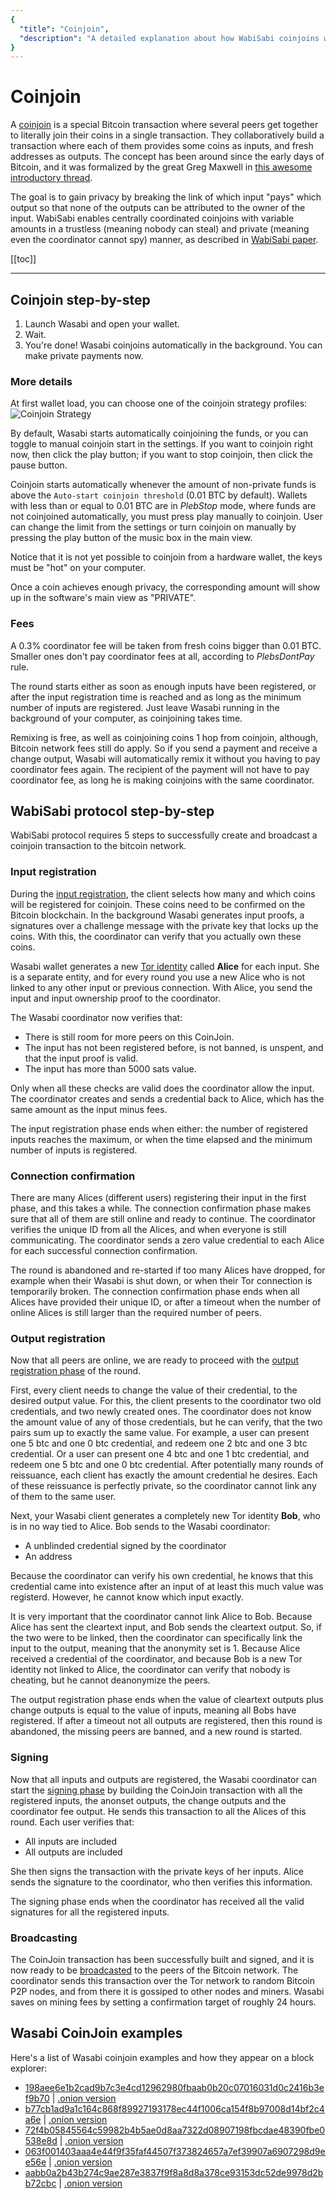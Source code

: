 ```yaml
---
{
  "title": "Coinjoin",
  "description": "A detailed explanation about how WabiSabi coinjoins work under the hood. This is the Wasabi documentation, an archive of knowledge about the open-source, non-custodial and privacy-focused Bitcoin wallet for desktop."
}
---
```


# Coinjoin

A [coinjoin](https://en.bitcoin.it/Privacy#CoinJoin) is a special Bitcoin transaction where several peers get together to literally join their coins in a single transaction.
They collaboratively build a transaction where each of them provides some coins as inputs, and fresh addresses as outputs.
The concept has been around since the early days of Bitcoin, and it was formalized by the great Greg Maxwell in [this awesome introductory thread](https://bitcointalk.org/index.php?topic=279249.msg2983902).

The goal is to gain privacy by breaking the link of which input "pays" which output so that none of the outputs can be attributed to the owner of the input.
WabiSabi enables centrally coordinated coinjoins with variable amounts in a trustless (meaning nobody can steal) and private (meaning even the coordinator cannot spy) manner, as described in [WabiSabi paper](https://eprint.iacr.org/2021/206).

[[toc]]

---

## Coinjoin step-by-step

1. Launch Wasabi and open your wallet.
2. Wait.
3. You're done! Wasabi coinjoins automatically in the background. You can make private payments now.

### More details

At first wallet load, you can choose one of the coinjoin strategy profiles:
![Coinjoin Strategy](CoinjoinStrategy.png)

By default, Wasabi starts automatically coinjoining the funds, or you can toggle to manual coinjoin start in the settings.
If you want to coinjoin right now, then click the play button; if you want to stop coinjoin, then click the pause button.

Coinjoin starts automatically whenever the amount of non-private funds is above the `Auto-start coinjoin threshold` (0.01 BTC by default).
Wallets with less than or equal to 0.01 BTC are in _PlebStop_ mode, where funds are not coinjoined automatically, you must press play manually to coinjoin.
User can change the limit from the settings or turn coinjoin on manually by pressing the play button of the music box in the main view.

Notice that it is not yet possible to coinjoin from a hardware wallet, the keys must be "hot" on your computer.

Once a coin achieves enough privacy, the corresponding amount will show up in the software's main view as "PRIVATE".

### Fees

A 0.3% coordinator fee will be taken from fresh coins bigger than 0.01 BTC.
Smaller ones don't pay coordinator fees at all, according to _PlebsDontPay_ rule.

The round starts either as soon as enough inputs have been registered, or after the input registration time is reached and as long as the minimum number of inputs are registered.
Just leave Wasabi running in the background of your computer, as coinjoining takes time.

Remixing is free, as well as coinjoining coins 1 hop from coinjoin, although, Bitcoin network fees still do apply.
So if you send a payment and receive a change output, Wasabi will automatically remix it without you having to pay coordinator fees again. 
The recipient of the payment will not have to pay coordinator fee, as long he is making coinjoins with the same coordinator.

## WabiSabi protocol step-by-step

WabiSabi protocol requires 5 steps to successfully create and broadcast a coinjoin transaction to the bitcoin network.

### Input registration

During the [input registration](/FAQ/FAQ-UseWasabi.md#what-is-happening-in-the-input-registration-phase), the client selects how many and which coins will be registered for coinjoin.
These coins need to be confirmed on the Bitcoin blockchain.
In the background Wasabi generates input proofs, a signatures over a challenge message with the private key that locks up the coins.
With this, the coordinator can verify that you actually own these coins.

Wasabi wallet generates a new [Tor identity](https://tb-manual.torproject.org/managing-identities/) called **Alice** for each input.
She is a separate entity, and for every round you use a new Alice who is not linked to any other input or previous connection.
With Alice, you send the input and input ownership proof to the coordinator.

The Wasabi coordinator now verifies that:

* There is still room for more peers on this CoinJoin.
* The input has not been registered before, is not banned, is unspent, and that the input proof is valid.
* The input has more than 5000 sats value.
 
Only when all these checks are valid does the coordinator allow the input.
The coordinator creates and sends a credential back to Alice, which has the same amount as the input minus fees.

The input registration phase ends when either: the number of registered inputs reaches the maximum, or when the time elapsed and the minimum number of inputs is registered.

### Connection confirmation

There are many Alices (different users) registering their input in the first phase, and this takes a while.
The connection confirmation phase makes sure that all of them are still online and ready to continue.
The coordinator verifies the unique ID from all the Alices, and when everyone is still communicating.
The coordinator sends a zero value credential to each Alice for each successful connection confirmation.

The round is abandoned and re-started if too many Alices have dropped, for example when their Wasabi is shut down, or when their Tor connection is temporarily broken.
The connection confirmation phase ends when all Alices have provided their unique ID, or after a timeout when the number of online Alices is still larger than the required number of peers.

### Output registration

Now that all peers are online, we are ready to proceed with the [output registration phase](/FAQ/FAQ-UseWasabi.md#what-is-happening-in-the-output-registration-phase) of the round.

First, every client needs to change the value of their credential, to the desired output value.
For this, the client presents to the coordinator two old credentials, and two newly created ones.
The coordinator does not know the amount value of any of those credentials, but he can verify, that the two pairs sum up to exactly the same value.
For example, a user can present one 5 btc and one 0 btc credential, and redeem one 2 btc and one 3 btc credential.
Or a user can present one 4 btc and one 1 btc credential, and redeem one 5 btc and one 0 btc credential.
After potentially many rounds of reissuance, each client has exactly the amount credential he desires.
Each of these reissuance is perfectly private, so the coordinator cannot link any of them to the same user.

Next, your Wasabi client generates a completely new Tor identity **Bob**, who is in no way tied to Alice.
Bob sends to the Wasabi coordinator:

* A unblinded credential signed by the coordinator
* An address

Because the coordinator can verify his own credential, he knows that this credential came into existence after an input of at least this much value was registerd.
However, he cannot know which input exactly.

It is very important that the coordinator cannot link Alice to Bob.
Because Alice has sent the cleartext input, and Bob sends the cleartext output.
So, if the two were to be linked, then the coordinator can specifically link the input to the output, meaning that the anonymity set is 1.
Because Alice received a credential of the coordinator, and because Bob is a new Tor identity not linked to Alice, the coordinator can verify that nobody is cheating, but he cannot deanonymize the peers.

The output registration phase ends when the value of cleartext outputs plus change outputs is equal to the value of inputs, meaning all Bobs have registered.
If after a timeout not all outputs are registered, then this round is abandoned, the missing peers are banned, and a new round is started.

### Signing

Now that all inputs and outputs are registered, the Wasabi coordinator can start the [signing phase](/FAQ/FAQ-UseWasabi.md#what-is-happening-in-the-signing-phase) by building the CoinJoin transaction with all the registered inputs, the anonset outputs, the change outputs and the coordinator fee output.
He sends this transaction to all the Alices of this round.
Each user verifies that:

* All inputs are included
* All outputs are included

She then signs the transaction with the private keys of her inputs.
Alice sends the signature to the coordinator, who then verifies this information.

The signing phase ends when the coordinator has received all the valid signatures for all the registered inputs.

### Broadcasting

The CoinJoin transaction has been successfully built and signed, and it is now ready to be [broadcasted](/FAQ/FAQ-UseWasabi.md#what-is-happening-in-the-broadcasting-phase) to the peers of the Bitcoin network.
The coordinator sends this transaction over the Tor network to random Bitcoin P2P nodes, and from there it is gossiped to other nodes and miners.
Wasabi saves on mining fees by setting a confirmation target of roughly 24 hours.

## Wasabi CoinJoin examples

Here's a list of Wasabi coinjoin examples and how they appear on a block explorer:

- [198aee6e1b2cad9b7c3e4cd12962980fbaab0b20c07016031d0c2416b3ef9b70](https://mempool.space/tx/198aee6e1b2cad9b7c3e4cd12962980fbaab0b20c07016031d0c2416b3ef9b70) | [.onion version](http://mempoolhqx4isw62xs7abwphsq7ldayuidyx2v2oethdhhj6mlo2r6ad.onion/tx/198aee6e1b2cad9b7c3e4cd12962980fbaab0b20c07016031d0c2416b3ef9b70)
- [b77cb1ad9a1c164c868f89927193178ec44f1006ca154f8b97008d14bf2c4a6e](https://mempool.space/tx/b77cb1ad9a1c164c868f89927193178ec44f1006ca154f8b97008d14bf2c4a6e) | [.onion version](http://mempoolhqx4isw62xs7abwphsq7ldayuidyx2v2oethdhhj6mlo2r6ad.onion/tx/b77cb1ad9a1c164c868f89927193178ec44f1006ca154f8b97008d14bf2c4a6e)
- [72f4b05845564c59982b4b5ae0d8aa7322d08907198fbcdae48390fbe0538e8d](https://mempool.space/tx/72f4b05845564c59982b4b5ae0d8aa7322d08907198fbcdae48390fbe0538e8d) | [.onion version](http://mempoolhqx4isw62xs7abwphsq7ldayuidyx2v2oethdhhj6mlo2r6ad.onion/tx/72f4b05845564c59982b4b5ae0d8aa7322d08907198fbcdae48390fbe0538e8d)
- [063f001403aaa4e44f9f35faf44507f373824657a7ef39907a6907298d9ee56e](https://mempool.space/tx/063f001403aaa4e44f9f35faf44507f373824657a7ef39907a6907298d9ee56e) | [.onion version](http://mempoolhqx4isw62xs7abwphsq7ldayuidyx2v2oethdhhj6mlo2r6ad.onion/tx/063f001403aaa4e44f9f35faf44507f373824657a7ef39907a6907298d9ee56e)
- [aabb0a2b43b274c9ae287e3837f9f8a8d8a378ce93153dc52de9978d2bb72cbc](https://mempool.space/tx/aabb0a2b43b274c9ae287e3837f9f8a8d8a378ce93153dc52de9978d2bb72cbc) | [.onion version](http://mempoolhqx4isw62xs7abwphsq7ldayuidyx2v2oethdhhj6mlo2r6ad.onion/tx/aabb0a2b43b274c9ae287e3837f9f8a8d8a378ce93153dc52de9978d2bb72cbc)
